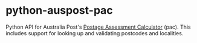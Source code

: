 # python-auspost-pac

Python API for Australia Post's [Postage Assessment Calculator](https://developers.auspost.com.au/apis/pac/getting-started) (pac). This
includes support for looking up and validating postcodes and localities.

